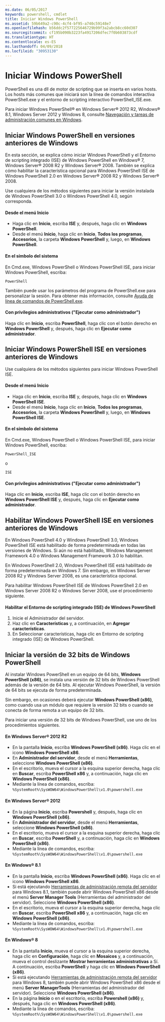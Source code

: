 ```yaml
---
ms.date: 06/05/2017
keywords: powershell, cmdlet
title: Iniciar Windows PowerShell
ms.assetid: 59b649a2-c90c-4cf4-bf95-a740c59148e7
ms.openlocfilehash: b56ddc2f577225646729b99f3a2abcb8cc60d307
ms.sourcegitcommit: cf195b090b3223fa4917206dfec7f0b603873cdf
ms.translationtype: HT
ms.contentlocale: es-ES
ms.lasthandoff: 04/09/2018
ms.locfileid: "30953130"
---
```

# <a name="starting-windows-powershell"></a>Iniciar Windows PowerShell
PowerShell es una dll de motor de scripting que se inserta en varios hosts.  Los hosts más comunes que iniciará son la línea de comandos interactiva PowerShell.exe y el entorno de scripting interactivo PowerShell_ISE.exe.

Para iniciar Windows PowerShell® en Windows Server® 2012 R2, Windows® 8.1, Windows Server 2012 y Windows 8, consulte [Navegación y tareas de administración comunes en Windows](http://technet.microsoft.com/library/hh831491.aspx).

## <a name="how-to-start-windows-powershell-on-earlier-versions-of-windows"></a>Iniciar Windows PowerShell en versiones anteriores de Windows

En esta sección, se explica cómo iniciar Windows PowerShell y el Entorno de scripting integrado (ISE) de Windows PowerShell en Windows® 7, Windows Server® 2008 R2 y Windows Server® 2008. También se explica cómo habilitar la característica opcional para Windows PowerShell ISE de Windows PowerShell 2.0 en Windows Server® 2008 R2 y Windows Server® 2008.

Use cualquiera de los métodos siguientes para iniciar la versión instalada de Windows PowerShell 3.0 o Windows PowerShell 4.0, según corresponda.

#### <a name="from-the-start-menu"></a>Desde el menú Inicio

- Haga clic en **Inicio**, escriba **ISE** y, después, haga clic en **Windows PowerShell**.
- Desde el menú **Inicio**, haga clic en **Inicio**, **Todos los programas**, **Accesorios**, la carpeta **Windows PowerShell** y, luego, en **Windows PowerShell**.

#### <a name="at-the-command-prompt"></a>En el símbolo del sistema

En Cmd.exe, Windows PowerShell o Windows PowerShell ISE, para iniciar Windows PowerShell, escriba:

```
PowerShell
```

También puede usar los parámetros del programa de PowerShell.exe para personalizar la sesión. Para obtener más información, consulte [Ayuda de línea de comandos de PowerShell.exe](../core-powershell/console/PowerShell.exe-Command-Line-Help.md).

#### <a name="with-administrative-privileges-run-as-administrator"></a>Con privilegios administrativos ("Ejecutar como administrador")

Haga clic en **Inicio**, escriba **PowerShell**, haga clic con el botón derecho en **Windows PowerShell** y, después, haga clic en **Ejecutar como administrador**.

## <a name="how-to-start-windows-powershell-ise-on-earlier-releases-of-windows"></a>Iniciar Windows PowerShell ISE en versiones anteriores de Windows

Use cualquiera de los métodos siguientes para iniciar Windows PowerShell ISE.

#### <a name="from-the-start-menu"></a>Desde el menú Inicio

- Haga clic en **Inicio**, escriba **ISE** y, después, haga clic en **Windows PowerShell ISE**.
- Desde el menú **Inicio**, haga clic en **Inicio**, **Todos los programas**, **Accesorios**, la carpeta **Windows PowerShell** y, luego, en **Windows PowerShell ISE**.

#### <a name="at-the-command-prompt"></a>En el símbolo del sistema

En Cmd.exe, Windows PowerShell o Windows PowerShell ISE, para iniciar Windows PowerShell, escriba:

```
PowerShell_ISE
```

o

```
ISE
```

#### <a name="with-administrative-privileges-run-as-administrator"></a>Con privilegios administrativos ("Ejecutar como administrador")

Haga clic en **Inicio**, escriba **ISE**, haga clic con el botón derecho en **Windows PowerShell ISE** y, después, haga clic en **Ejecutar como administrador**.

## <a name="how-to-enable-windows-powershell-ise-on-earlier-releases-of-windows"></a>Habilitar Windows PowerShell ISE en versiones anteriores de Windows

En Windows PowerShell 4.0 y Windows PowerShell 3.0, Windows PowerShell ISE está habilitado de forma predeterminada en todas las versiones de Windows. Si aún no está habilitado, Windows Management Framework 4.0 o Windows Management Framework 3.0 lo habilitan.

En Windows PowerShell 2.0, Windows PowerShell ISE está habilitado de forma predeterminada en Windows 7. Sin embargo, en Windows Server 2008 R2 y Windows Server 2008, es una característica opcional.

Para habilitar Windows PowerShell ISE de Windows PowerShell 2.0 en Windows Server 2008 R2 o Windows Server 2008, use el procedimiento siguiente.

#### <a name="to-enable-windows-powershell-integrated-scripting-environment-ise"></a>Habilitar el Entorno de scripting integrado (ISE) de Windows PowerShell

1. Inicie el Administrador del servidor.
2. Haz clic en **Características** y, a continuación, en **Agregar características**.
3. En Seleccionar características, haga clic en Entorno de scripting integrado (ISE) de Windows PowerShell.

## <a name="starting-the-32-bit-version-of-windows-powershell"></a>Iniciar la versión de 32 bits de Windows PowerShell

Al instalar Windows PowerShell en un equipo de 64 bits, **Windows PowerShell (x86)**, se instala una versión de 32 bits de Windows PowerShell además de la versión de 64 bits. Al ejecutar Windows PowerShell, la versión de 64 bits se ejecuta de forma predeterminada.

Sin embargo, en ocasiones deberá ejecutar **Windows PowerShell (x86)**, como cuando usa un módulo que requiere la versión 32 bits o cuando se conecta de forma remota a un equipo de 32 bits.

Para iniciar una versión de 32 bits de Windows PowerShell, use uno de los procedimientos siguientes.

#### <a name="in-windows-server-2012-r2"></a>En Windows Server® 2012 R2

- En la pantalla **Inicio**, escriba **Windows PowerShell (x86)**. Haga clic en el icono **Windows PowerShell x86**.
- En **Administrador del servidor**, desde el menú **Herramientas**, seleccione **Windows PowerShell (x86)**.
- En el escritorio, mueva el cursor a la esquina superior derecha, haga clic en **Buscar**, escriba **PowerShell x86** y, a continuación, haga clic en **Windows PowerShell (x86)**.
- Mediante la línea de comandos, escriba: `%SystemRoot%\SysWOW64\WindowsPowerShell\v1.0\powershell.exe`

#### <a name="in-windows-server-2012"></a>En Windows Server® 2012

- En la página **Inicio**, escriba **Powershell** y, después, haga clic en **Windows PowerShell (x86)**.
- En **Administrador del servidor**, desde el menú **Herramientas**, seleccione **Windows PowerShell (x86)**.
- En el escritorio, mueva el cursor a la esquina superior derecha, haga clic en **Buscar**, escriba **PowerShell** y, a continuación, haga clic en **Windows PowerShell (x86)**.
- Mediante la línea de comandos, escriba: `%SystemRoot%\SysWOW64\WindowsPowerShell\v1.0\powershell.exe`

#### <a name="in-windows-81"></a>En Windows® 8.1

- En la pantalla **Inicio**, escriba **Windows PowerShell (x86)**. Haga clic en el icono **Windows PowerShell x86**.
- Si está ejecutando [Herramientas de administración remota del servidor](http://go.microsoft.com/fwlink/?LinkID=304145) para Windows 8.1, también puede abrir Windows PowerShell x86 desde el menú **Server Manager Tools** (Herramientas del administrador del servidor).
  Seleccione **Windows PowerShell (x86)**.
- En el escritorio, mueva el cursor a la esquina superior derecha, haga clic en **Buscar**, escriba **PowerShell x86** y, a continuación, haga clic en **Windows PowerShell (x86)**.
- Mediante la línea de comandos, escriba: `%SystemRoot%\SysWOW64\WindowsPowerShell\v1.0\powershell.exe`

#### <a name="in-windows-8"></a>En Windows® 8

- En la pantalla **Inicio**, mueva el cursor a la esquina superior derecha, haga clic en **Configuración**, haga clic en **Mosaicos** y, a continuación, mueva el control deslizante **Mostrar herramientas administrativas** a Sí. A continuación, escriba **PowerShell** y haga clic en **Windows PowerShell (x86)**.
- Si está ejecutando [Herramientas de administración remota del servidor](http://www.microsoft.com/download/details.aspx?id=28972) para Windows 8, también puede abrir Windows PowerShell x86 desde el menú **Server ManagerTools** (Herramientas del administrador del servidor). Seleccione **Windows PowerShell (x86)**.
- En la página **Inicio** o en el escritorio, escriba **Powershell (x86)** y, después, haga clic en **Windows PowerShell (x86)**.
- Mediante la línea de comandos, escriba: `%SystemRoot%\SysWOW64\WindowsPowerShell\v1.0\powershell.exe`